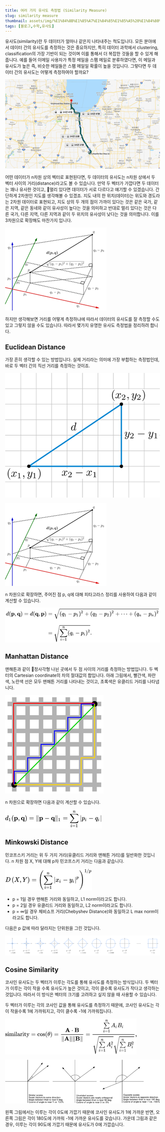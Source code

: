 ```yaml
---
title: 여러 가지 유사도 측정법 (Similarity Measure)
slug: similarity measure
thumbnail: assets/img/%E1%84%8B%E1%85%A7%E1%84%85%E1%85%A5%20%E1%84%80%E1%85%A1%E1%84%8C%E1%85%B5%20%E1%84%8B%E1%85%B2%E1%84%89%E1%85%A1%E1%84%83%E1%85%A9%20%E1%84%8E%E1%85%B3%E1%86%A8%E1%84%8C%E1%85%A5%E1%86%BC%E1%84%87%E1%85%A5%E1%86%B8%20(Similarity%20Measure)/6A7407B4-99F6-4622-82BB-21E7463D61F4.png
tags: [블로그,수학,유사도]
---
```

  

 유사도(similarity)란 두 데이터가 얼마나 같은지 나타내주는 척도입니다. 모든 분야에서 데이터 간의 유사도를 측정하는 것은 중요하지만, 특히 데이터 과학에서 clustering, classification의 가장 기반이 되는 것이며 이를 통해서 더 복잡한 것들을 할 수 있게 해줍니다. 예를 들어 이메일 사용자가 특정 메일을 스팸 메일로 분류하였다면, 이 메일과 유사도가 높은 즉, 비슷한 메일들은 스팸 메일일 확률이 높을 것입니다. 그렇다면 두 데이터 간의 유사도는 어떻게 측정하여야 할까요?

![](/assets/img/%E1%84%8B%E1%85%A7%E1%84%85%E1%85%A5%20%E1%84%80%E1%85%A1%E1%84%8C%E1%85%B5%20%E1%84%8B%E1%85%B2%E1%84%89%E1%85%A1%E1%84%83%E1%85%A9%20%E1%84%8E%E1%85%B3%E1%86%A8%E1%84%8C%E1%85%A5%E1%86%BC%E1%84%87%E1%85%A5%E1%86%B8%20(Similarity%20Measure)/6A7407B4-99F6-4622-82BB-21E7463D61F4.png)

 어떤 데이터가 n차원 상의 벡터로 표현된다면, 두 데이터의 유사도는 n차원 상에서 두 벡터 사이의 거리(distance)라고도 볼 수 있습니다. 만약 두 벡터가 가깝다면 두 데이터는 꽤나 유사한 것이고, 멀리 있다면 데이터가 서로 다르다고 얘기할 수 있겠습니다. 간단하게 2차원인 지도를 생각해볼 수 있겠죠. 지도 내의 한 위치(데이터)는 위도와 경도라는 2차원 데이터로 표현되고, 지도 상의 두 개의 점이 가까이 있다는 것은 같은 국가, 같은 지역, 같은 동네와 같이 유사성이 높다는 것을 의미하고 반대로 멀리 있다는 것은 다른 국가, 다른 지역, 다른 지역과 같이 두 위치의 유사성이 낮다는 것을 의미합니다. 이를 3차원으로 확장해도 마찬가지 입니다.

![](/assets/img/%E1%84%8B%E1%85%A7%E1%84%85%E1%85%A5%20%E1%84%80%E1%85%A1%E1%84%8C%E1%85%B5%20%E1%84%8B%E1%85%B2%E1%84%89%E1%85%A1%E1%84%83%E1%85%A9%20%E1%84%8E%E1%85%B3%E1%86%A8%E1%84%8C%E1%85%A5%E1%86%BC%E1%84%87%E1%85%A5%E1%86%B8%20(Similarity%20Measure)/330px-Euclidean_distance_3d_2_cropped.png)

하지만 생각해보면 거리를 어떻게 측정하냐에 따라서 데이터의 유사도를 잘 측정할 수도 있고 그렇지 않을 수도 있습니다. 따라서 몇가지 유명한 유사도 측정법을 정리하려 합니다.

## Euclidean Distance
가장 흔히 생각할 수 있는 방법입니다. 실제 거리라는 의미에 가장 부합하는 측정법인데, 바로 두 벡터 간의 직선 거리를 측정하는 것이죠. 

![](/assets/img/%E1%84%8B%E1%85%A7%E1%84%85%E1%85%A5%20%E1%84%80%E1%85%A1%E1%84%8C%E1%85%B5%20%E1%84%8B%E1%85%B2%E1%84%89%E1%85%A1%E1%84%83%E1%85%A9%20%E1%84%8E%E1%85%B3%E1%86%A8%E1%84%8C%E1%85%A5%E1%86%BC%E1%84%87%E1%85%A5%E1%86%B8%20(Similarity%20Measure)/Euclidean_distance.png)

![](/assets/img/%E1%84%8B%E1%85%A7%E1%84%85%E1%85%A5%20%E1%84%80%E1%85%A1%E1%84%8C%E1%85%B5%20%E1%84%8B%E1%85%B2%E1%84%89%E1%85%A1%E1%84%83%E1%85%A9%20%E1%84%8E%E1%85%B3%E1%86%A8%E1%84%8C%E1%85%A5%E1%86%BC%E1%84%87%E1%85%A5%E1%86%B8%20(Similarity%20Measure)/330px-Euclidean_distance_3d_2_cropped%202.png)

n 차원으로 확장하면, 주어진 점 p, q에 대해 피타고라스 정리를 사용하여 다음과 같이 계산할 수 있습니다.

![](/assets/img/%E1%84%8B%E1%85%A7%E1%84%85%E1%85%A5%20%E1%84%80%E1%85%A1%E1%84%8C%E1%85%B5%20%E1%84%8B%E1%85%B2%E1%84%89%E1%85%A1%E1%84%83%E1%85%A9%20%E1%84%8E%E1%85%B3%E1%86%A8%E1%84%8C%E1%85%A5%E1%86%BC%E1%84%87%E1%85%A5%E1%86%B8%20(Similarity%20Measure)/FAD95F36-0DDA-45BC-99A8-9FFD0B73B1F2.png)

## Manhattan Distance 
맨해튼과 같이 정사각형 나뉜 곳에서 두 점 사이의 거리를 측정하는 방법입니다. 두 벡터의 Cartesian coordinate의 차의 절대값의 합입니다. 아래 그림에서, 빨간색, 파란색, 노란색 선은 모두 맨해튼 거리를 나타내는 것이고, 초록색은 유클리드 거리를 나타냅니다.

![](/assets/img/%E1%84%8B%E1%85%A7%E1%84%85%E1%85%A5%20%E1%84%80%E1%85%A1%E1%84%8C%E1%85%B5%20%E1%84%8B%E1%85%B2%E1%84%89%E1%85%A1%E1%84%83%E1%85%A9%20%E1%84%8E%E1%85%B3%E1%86%A8%E1%84%8C%E1%85%A5%E1%86%BC%E1%84%87%E1%85%A5%E1%86%B8%20(Similarity%20Measure)/320px-Manhattan_distance.svg.png)

n 차원으로 확장하면 다음과 같이 계산할 수 있습니다. 

![](/assets/img/%E1%84%8B%E1%85%A7%E1%84%85%E1%85%A5%20%E1%84%80%E1%85%A1%E1%84%8C%E1%85%B5%20%E1%84%8B%E1%85%B2%E1%84%89%E1%85%A1%E1%84%83%E1%85%A9%20%E1%84%8E%E1%85%B3%E1%86%A8%E1%84%8C%E1%85%A5%E1%86%BC%E1%84%87%E1%85%A5%E1%86%B8%20(Similarity%20Measure)/36A6E42A-1462-4058-ADA9-04BD545FF8E0.png)

## Minkowski Distance
민코프스키 거리는 위 두 가지 거리(유클리드 거리와 맨해튼 거리)를 일반화한 것입니다. n 차원 점 X, Y에 대해 p차 민코프스키 거리는 다음과 같습니다.

![](/assets/img/%E1%84%8B%E1%85%A7%E1%84%85%E1%85%A5%20%E1%84%80%E1%85%A1%E1%84%8C%E1%85%B5%20%E1%84%8B%E1%85%B2%E1%84%89%E1%85%A1%E1%84%83%E1%85%A9%20%E1%84%8E%E1%85%B3%E1%86%A8%E1%84%8C%E1%85%A5%E1%86%BC%E1%84%87%E1%85%A5%E1%86%B8%20(Similarity%20Measure)/8B721D6E-8B7C-4D19-8C1C-9BA59CF35641.png)

* p = 1일 경우 맨해튼 거리와 동일하고, L1 norm이라고도 합니다.
* p = 2일 경우 유클리드 거리와 동일하고, L2 norm이라고도 합니다.
* p = ∞일 경우 체비쇼프 거리(Chebyshev Distance)와 동일하고 L max norm이라고도 합니다.

다음은 p 값에 따라 달라지는 단위원을 그린 것입니다. 

![](/assets/img/%E1%84%8B%E1%85%A7%E1%84%85%E1%85%A5%20%E1%84%80%E1%85%A1%E1%84%8C%E1%85%B5%20%E1%84%8B%E1%85%B2%E1%84%89%E1%85%A1%E1%84%83%E1%85%A9%20%E1%84%8E%E1%85%B3%E1%86%A8%E1%84%8C%E1%85%A5%E1%86%BC%E1%84%87%E1%85%A5%E1%86%B8%20(Similarity%20Measure)/2D_unit_balls.svg.png)

## Cosine Similarity
코사인 유사도는 두 벡터가 이루는 각도를 통해 유사도를 측정하는 방식입니다. 두 벡터가 이루는 각이 작을 수록 유사도가 높은 것이고, 각이 클수록 유사도가 작다고 생각하는 것입니다. 따라서 이 방식은 벡터의 크기를 고려하고 싶지 않을 때 사용할 수 있습니다. 

두 벡터가 이루는 각의 코사인 값을 통해 유사도를 측정하기 때문에, 코사인 유사도는 각이 작을수록 1에 가까워지고, 각이 클수록 -1에 가까워집니다.

![](/assets/img/%E1%84%8B%E1%85%A7%E1%84%85%E1%85%A5%20%E1%84%80%E1%85%A1%E1%84%8C%E1%85%B5%20%E1%84%8B%E1%85%B2%E1%84%89%E1%85%A1%E1%84%83%E1%85%A9%20%E1%84%8E%E1%85%B3%E1%86%A8%E1%84%8C%E1%85%A5%E1%86%BC%E1%84%87%E1%85%A5%E1%86%B8%20(Similarity%20Measure)/download.png)

![](/assets/img/%E1%84%8B%E1%85%A7%E1%84%85%E1%85%A5%20%E1%84%80%E1%85%A1%E1%84%8C%E1%85%B5%20%E1%84%8B%E1%85%B2%E1%84%89%E1%85%A1%E1%84%83%E1%85%A9%20%E1%84%8E%E1%85%B3%E1%86%A8%E1%84%8C%E1%85%A5%E1%86%BC%E1%84%87%E1%85%A5%E1%86%B8%20(Similarity%20Measure)/cosinesimilarityfq1.png)

왼쪽 그림에서는 이루는 각이 0도에 가깝기 때문에 코사인 유사도가 1에 가까운 반면, 오른쪽 그림은 각이 180도에 가까워 -1에 가까운 유사도를 갖습니다. 가운데 그림과 같은 경우, 이루는 각이 90도에 가깝기 때문에 유사도가 0에 가깝습니다.

